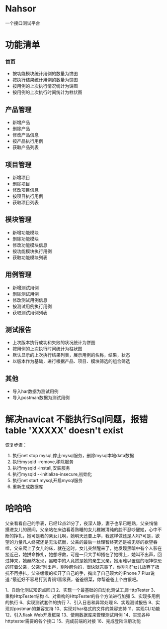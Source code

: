 # Nahsor
一个接口测试平台


# 功能清单
### 首页
- 按功能模块统计用例的数量为饼图
- 按执行结果统计用例的数量为饼图
- 按用例的上次执行情况统计为饼图
- 按用例的上次执行时间统计为柱状图
## 产品管理
- 新增产品
- 删除产品
- 修改产品信息
- 按产品执行用例
- 获取产品列表
## 项目管理
- 新增项目
- 删除项目
- 修改项目信息
- 按项目执行用例
- 获取项目列表
## 模块管理
- 新增功能模块
- 删除功能模块
- 修改功能模块信息
- 按功能模块执行用例
- 获取功能模块列表
## 用例管理
- 新增测试用例
- 删除测试用例
- 修改测试用例信息
- 按测试用例执行用例
- 获取测试用例列表
## 测试报告
- 上次版本执行成功和失败的状况统计为饼图
- 按用例的上次执行时间统计为柱状图
- 默认显示的上次执行结果列表，展示用例的名称，结果，状态
- 以版本作为基础，进行根据产品、项目、模块筛选的组合筛选


## 其他
- 导入har数据为测试用例
- 导入postman数据为测试用例



# 解决navicat 不能执行Sql问题，报错table 'XXXXX' doesn't exist
恢复步骤： 
1. 执行net stop mysql,停止mysql服务，删除mysql本地data数据
2. 执行mysqld -remove,移除服务 
3. 执行mysqld -install,安装服务 
4. 执行mysqld --initialize-insecure,初始化 
5. 执行net start mysql,开启mysql服务
6. 重新生成数据库

# 哈哈哈
父亲看看自己的手表，已经12点21分了，夜深人静，妻子也早已睡熟，父亲悄悄摸进女儿的房间，父亲站在床边看着熟睡的女儿稚嫩清纯的脸不忍吵醒她，心中不断的挣扎，她可是我的亲女儿啊，她明天还要上学，我这样做还是人吗?可是，欲望的力量凡人终究还是无法抗衡，父亲的最后一丝理智终究还是被无尽的欲望吞噬，父亲爬上了女儿的床，就在这时，女儿突然醒来了，她发现黑暗中有个人影在接近己，她拼命挣扎，她想呼救，可是一只大手却捂在了她嘴上，她叫不出声，回过神来，她赫然发现，黑暗中的人竟然是她的亲生父亲，她用难以置信的眼神惊恐的盯着父亲，父亲:“别出声，别吵醒你妈，很快就完事了，你别叫!”女儿放弃了抵抗不再挣扎，父亲缓缓的松开了自己的手，掏出了自己硕大的iPhone 7 Plus说道:“最近好不容易打到青铜1晋级赛，爸爸很菜，你帮爸爸上个白银吧。


1、自动化测试知识点回归
2、实现一个最基础的自动化测试工具HttpTester
3、重构HttpTester结构
4、对重构的HttpTester的各个方法进行加强
5、实现多用例的执行
6、实现测试套件的执行
7、引入日志和异常处理
8、实现测试报告
9、实现对postman的兼容支持
10、实现对har格式的文件的兼容支持
11、实现CLI功能
12、引入flask Web开发框架
13、使用数据库来管理测试用例
14、实现各种httptester需要的各个接口
15、完成前端的对接
16、完成登陆注册功能